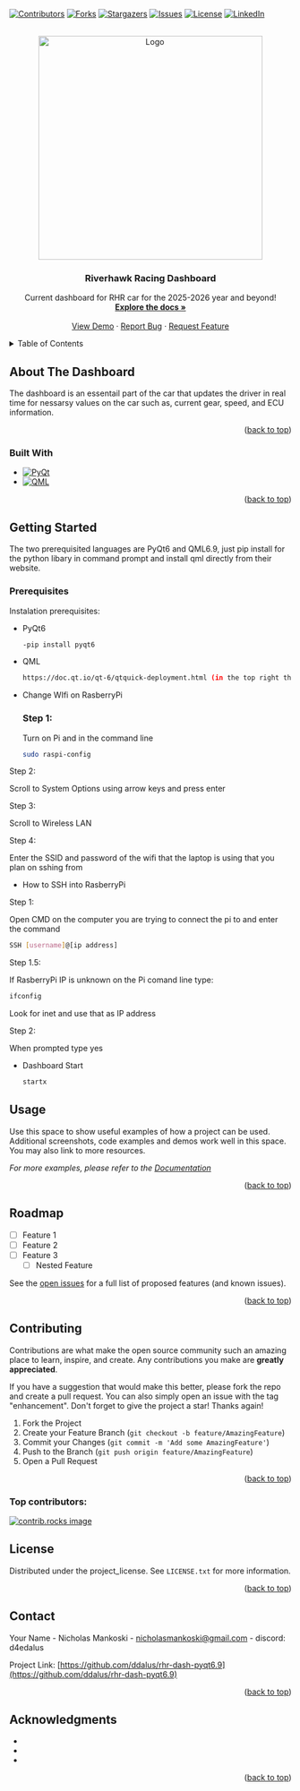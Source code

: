 <!-- Improved compatibility of back to top link: See: https://github.com/othneildrew/Best-README-Template/pull/73 -->
<a id="readme-top"></a>
<!--
*** Thanks for checking out the Best-README-Template. If you have a suggestion
*** that would make this better, please fork the repo and create a pull request
*** or simply open an issue with the tag "enhancement".
*** Don't forget to give the project a star!
*** Thanks again! Now go create something AMAZING! :D
-->




[![Contributors](https://img.shields.io/github/contributors/ddalus/rhr-dash-pyqt6.9.svg?style=for-the-badge)](https://github.com/ddalus/rhr-dash-pyqt6.9/commits?author=ddalus&since=2025-07-01&until=2025-07-07)
[![Forks](https://img.shields.io/github/forks/ddalus/rhr-dash-pyqt6.9.svg?style=for-the-badge)](https://github.com/ddalus/rhr-dash-pyqt6.9/forks)
[![Stargazers](https://img.shields.io/github/stars/ddalus/rhr-dash-pyqt6.9.svg?style=for-the-badge)](https://github.com/ddalus/rhr-dash-pyqt6.9/stargazers)
[![Issues](https://img.shields.io/github/issues/ddalus/rhr-dash-pyqt6.9.svg?style=for-the-badge)](https://github.com/ddalus/rhr-dash-pyqt6.9/issues)
[![License](https://img.shields.io/github/license/ddalus/rhr-dash-pyqt6.9.svg?style=for-the-badge)](https://github.com/danamon2002/RHR25-Dash/blob/main/LICENSE)
[![LinkedIn](https://img.shields.io/badge/LinkedIn-Connect-blue.svg?style=for-the-badge&logo=linkedin)](https://www.linkedin.com/in/nicholas-mankoski-37039328a/)

<!-- PROJECT LOGO -->
<br />
<div align="center">
  <a href="https://github.com/github_username/repo_name">
    <img src="https://cdn.d1baseball.com/uploads/2023/12/21144147/umasslowell.png" alt="Logo" width="400" height="400">
  </a>

<h3 align="center">Riverhawk Racing Dashboard</h3>

  <p align="center">
    Current dashboard for RHR car for the 2025-2026 year and beyond!
    <br />
    <a href="https://github.com/github_username/repo_name"><strong>Explore the docs »</strong></a>
    <br />
    <br />
    <a href="https://github.com/github_username/repo_name">View Demo</a>
    &middot;
    <a href="https://github.com/github_username/repo_name/issues/new?labels=bug&template=bug-report---.md">Report Bug</a>
    &middot;
    <a href="https://github.com/github_username/repo_name/issues/new?labels=enhancement&template=feature-request---.md">Request Feature</a>
  </p>
</div>
 


<!-- TABLE OF CONTENTS -->
<details>
  <summary>Table of Contents</summary>
  <ol>
    <li>
      <a href="#about-the-project">About The Dashboard</a>
      <ul>
        <li><a href="#built-with">Built With</a></li>
      </ul>
    </li>
    <li>
      <a href="#getting-started">Getting Started</a>
      <ul>
        <li><a href="#prerequisites">Prerequisites</a></li>
        <li><a href="#installation">Installation</a></li>
      </ul>
    </li>
    <li><a href="#usage">Usage</a></li>
    <li><a href="#roadmap">Roadmap</a></li>
    <li><a href="#contributing">Contributing</a></li>
    <li><a href="#license">License</a></li>
    <li><a href="#contact">Contact</a></li>
    <li><a href="#acknowledgments">Acknowledgments</a></li>
  </ol>
</details>



<!-- ABOUT THE PROJECT -->
## About The Dashboard



The dashboard is an essentail part of the car that updates the driver in real time for nessarsy values on the car such as, current gear, speed, and ECU information.

<p align="right">(<a href="#readme-top">back to top</a>)</p>



### Built With

* [![PyQt](https://img.shields.io/badge/PyQt-GUI-blue)](https://riverbankcomputing.com/software/pyqt/intro)
* [![QML](https://img.shields.io/badge/QML-UI-red)](https://doc.qt.io/qt-6/qmlapplications.html)


<p align="right">(<a href="#readme-top">back to top</a>)</p>



<!-- GETTING STARTED -->
## Getting Started

The two prerequisited languages are PyQt6 and QML6.9, just pip install for the python libary in command prompt and install qml directly from their website.

### Prerequisites

Instalation prerequisites:
* PyQt6
  ```sh
  -pip install pyqt6
  ```

* QML
  ```sh
  https://doc.qt.io/qt-6/qtquick-deployment.html (in the top right there is a download buttom)
  ```
  
* Change WIfi on RasberryPi

  ### Step 1:
  Turn on Pi and in the command line
    ```sh
    sudo raspi-config
    ```

Step 2:

Scroll to System Options using arrow keys and press enter

Step 3:

Scroll to Wireless LAN

Step 4:

Enter the SSID and password of the wifi that the laptop is using that you plan on sshing from




* How to SSH into RasberryPi

Step 1:

  Open CMD on the computer you are trying to connect the pi to and enter the command
  ```sh
  SSH [username]@[ip address]
  ```

Step 1.5:

If RasberryPi IP is unknown on the Pi comand line type:
  ```sh
  ifconfig
  ```
  
Look for inet and use that as IP address

Step 2:

When prompted type yes

* Dashboard Start
  ```sh
  startx
  ```



<!-- USAGE EXAMPLES -->
## Usage

Use this space to show useful examples of how a project can be used. Additional screenshots, code examples and demos work well in this space. You may also link to more resources.

_For more examples, please refer to the [Documentation](https://example.com)_

<p align="right">(<a href="#readme-top">back to top</a>)</p>



<!-- ROADMAP -->
## Roadmap

- [ ] Feature 1
- [ ] Feature 2
- [ ] Feature 3
    - [ ] Nested Feature

See the [open issues](https://github.com/github_username/repo_name/issues) for a full list of proposed features (and known issues).

<p align="right">(<a href="#readme-top">back to top</a>)</p>



<!-- CONTRIBUTING -->
## Contributing

Contributions are what make the open source community such an amazing place to learn, inspire, and create. Any contributions you make are **greatly appreciated**.

If you have a suggestion that would make this better, please fork the repo and create a pull request. You can also simply open an issue with the tag "enhancement".
Don't forget to give the project a star! Thanks again!

1. Fork the Project
2. Create your Feature Branch (`git checkout -b feature/AmazingFeature`)
3. Commit your Changes (`git commit -m 'Add some AmazingFeature'`)
4. Push to the Branch (`git push origin feature/AmazingFeature`)
5. Open a Pull Request

<p align="right">(<a href="#readme-top">back to top</a>)</p>

### Top contributors:

<a href="https://github.com/github_username/repo_name/graphs/contributors">
  <img src="https://contrib.rocks/image?repo=github_username/repo_name" alt="contrib.rocks image" />
</a>



<!-- LICENSE -->
## License

Distributed under the project_license. See `LICENSE.txt` for more information.

<p align="right">(<a href="#readme-top">back to top</a>)</p>



<!-- CONTACT -->
## Contact

Your Name - Nicholas Mankoski - nicholasmankoski@gmail.com - discord: d4edalus

Project Link: [https://github.com/ddalus/rhr-dash-pyqt6.9](https://github.com/ddalus/rhr-dash-pyqt6.9)

<p align="right">(<a href="#readme-top">back to top</a>)</p>



<!-- ACKNOWLEDGMENTS -->
## Acknowledgments

* []()
* []()
* []()

<p align="right">(<a href="#readme-top">back to top</a>)</p>



<!-- MARKDOWN LINKS & IMAGES -->
<!-- https://www.markdownguide.org/basic-syntax/#reference-style-links -->
[contributors-shield]: https://img.shields.io/github/contributors/github_username/repo_name.svg?style=for-the-badge
[contributors-url]: https://github.com/github_username/repo_name/graphs/contributors
[forks-shield]: https://img.shields.io/github/forks/github_username/repo_name.svg?style=for-the-badge
[forks-url]: https://github.com/github_username/repo_name/network/members
[stars-shield]: https://img.shields.io/github/stars/github_username/repo_name.svg?style=for-the-badge
[stars-url]: https://github.com/github_username/repo_name/stargazers
[issues-shield]: https://img.shields.io/github/issues/github_username/repo_name.svg?style=for-the-badge
[issues-url]: https://github.com/github_username/repo_name/issues
[license-shield]: https://img.shields.io/github/license/github_username/repo_name.svg?style=for-the-badge
[license-url]: https://github.com/github_username/repo_name/blob/master/LICENSE.txt
[linkedin-shield]: https://img.shields.io/badge/-LinkedIn-black.svg?style=for-the-badge&logo=linkedin&colorB=555
[linkedin-url]: https://linkedin.com/in/linkedin_username
[product-screenshot]: images/screenshot.png
[Next.js]: https://img.shields.io/badge/next.js-000000?style=for-the-badge&logo=nextdotjs&logoColor=white
[Next-url]: https://nextjs.org/
[React.js]: https://img.shields.io/badge/React-20232A?style=for-the-badge&logo=react&logoColor=61DAFB
[React-url]: https://reactjs.org/
[Vue.js]: https://img.shields.io/badge/Vue.js-35495E?style=for-the-badge&logo=vuedotjs&logoColor=4FC08D
[Vue-url]: https://vuejs.org/
[Angular.io]: https://img.shields.io/badge/Angular-DD0031?style=for-the-badge&logo=angular&logoColor=white
[Angular-url]: https://angular.io/
[Svelte.dev]: https://img.shields.io/badge/Svelte-4A4A55?style=for-the-badge&logo=svelte&logoColor=FF3E00
[Svelte-url]: https://svelte.dev/
[Laravel.com]: https://img.shields.io/badge/Laravel-FF2D20?style=for-the-badge&logo=laravel&logoColor=white
[Laravel-url]: https://laravel.com
[Bootstrap.com]: https://img.shields.io/badge/Bootstrap-563D7C?style=for-the-badge&logo=bootstrap&logoColor=white
[Bootstrap-url]: https://getbootstrap.com
[JQuery.com]: https://img.shields.io/badge/jQuery-0769AD?style=for-the-badge&logo=jquery&logoColor=white
[JQuery-url]: https://jquery.com 
